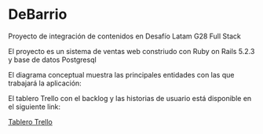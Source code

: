 # DeBarrio
Proyecto de integración de contenidos en Desafío Latam G28 Full Stack

El proyecto es un sistema de ventas web constriudo con Ruby on Rails 5.2.3 y base de datos Postgresql

El diagrama conceptual muestra las principales entidades con las que trabajará la aplicación:

[concept]: /debarrio.png "Diagráma conceptual"

El tablero Trello con el backlog y las historias de usuario está disponible en el siguiente link:

[Tablero Trello](https://trello.com/b/GsLUXZJs/almacen-de-barrio)